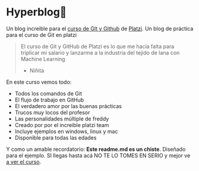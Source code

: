 # Hyperblog💚
Un blog increible para el [curso de GIt y Github](https://platzi.com/cursos/git-github/ "curso de GIt y Github") de [Platzi](https://platzi.com/ "Platzi").
Un blog de práctica para el curso de Git en platzi

>El curso de Git y GitHub de Platzi es lo que me hacía falta para triplicar mi salario y lanzarme a la industria del tejido de lana con Machine Learning
> * Niñita

En este curso vemos todo:
* Todos los comandos de Git
* El flujo de trabajo en GitHub
* El verdadero amor por las buenas prácticas
* Trucos muy locos del profesor
* Las personalidades múltiple de freddy
* Creado por por el increible platzi team
* Incluye ejemplos en windows, linux y mac
* Disponible para todas las edades

Y como un amable recordatorio: **Este readme.md es un chiste**. Diseñado para el ejemplo. SI llegas hasta acá NO TE LO TOMES EN SERIO y mejor ve [a ver el curso](https://platzi.com/cursos/git-github/ "a ver el curso").
